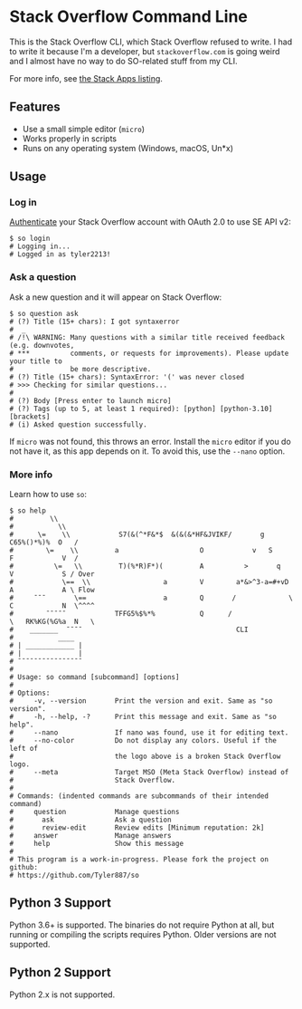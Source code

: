 # Stack Overflow Command Line
This is the Stack Overflow CLI, which Stack Overflow refused to write.
I had to write it because I'm a developer, but `stackoverflow.com` is going
weird and I almost have no way to do SO-related stuff from my CLI.

For more info, see [the Stack Apps listing](https://stackapps.com/questions/9375/placeholder-stackoverflow-cli).
## Features
* Use a small simple editor (`micro`)
* Works properly in scripts
* Runs on any operating system (Windows, macOS, Un\*x)
## Usage
### Log in
[Authenticate](https://api.stackexchange.com/docs/authentication) your Stack Overflow account with OAuth 2.0 to use SE API v2:
```shell
$ so login
# Logging in...
# Logged in as tyler2213!
```
### Ask a question
Ask a new question and it will appear on Stack Overflow:
```shell
$ so question ask
# (?) Title (15+ chars): I got syntaxerror
#  _
# /!\ WARNING: Many questions with a similar title received feedback (e.g. downvotes,
# ***          comments, or requests for improvements). Please update your title to
#              be more descriptive.
# (?) Title (15+ chars): SyntaxError: '(' was never closed
# >>> Checking for similar questions...
# 
# (?) Body [Press enter to launch micro]
# (?) Tags (up to 5, at least 1 required): [python] [python-3.10] [brackets]
# (i) Asked question successfully.
```
If `micro` was not found, this throws an error. Install the `micro` editor
if you do not have it, as this app depends on it. To avoid this, use
the `--nano` option.
### More info
Learn how to use `so`:
```shell
$ so help
#         \\
#           \\
#      \=    \\            S7(&(^*F&*$  &(&(&*HF&JVIKF/       g           C65%()*%)%  O   / 
#        \=    \\         a                    O            v   S        F            V  /
#          \=   \\         T)(%*R)F*)(         A          >       q      V            S / Over
#            \==  \\                  a        V        a*&>^3-a=#+vD    A            A \ Flow
#     ¯¯¯       \==                   a        Q       /             \   C            N  \^^^^
#        ¯¯¯¯¯            TFFG5%$%*%           Q      /               \   RK%KG(%G%a  N   \
#    _______  ¯¯¯¯                                      CLI
#           ____
# | ____________ |
# |              |
# ¯¯¯¯¯¯¯¯¯¯¯¯¯¯¯¯
#
# Usage: so command [subcommand] [options]
#
# Options:
#     -v, --version       Print the version and exit. Same as "so version".
#     -h, --help, -?      Print this message and exit. Same as "so help".
#     --nano              If nano was found, use it for editing text.
#     --no-color          Do not display any colors. Useful if the left of
#                         the logo above is a broken Stack Overflow logo.
#     --meta              Target MSO (Meta Stack Overflow) instead of
#                         Stack Overflow.
#
# Commands: (indented commands are subcommands of their intended command)
#     question            Manage questions
#       ask               Ask a question
#       review-edit       Review edits [Minimum reputation: 2k]
#     answer              Manage answers
#     help                Show this message
#
# This program is a work-in-progress. Please fork the project on github:
# https://github.com/Tyler887/so
```
## Python 3 Support
Python 3.6+ is supported. The binaries do not require Python at all, but running
or compiling the scripts requires Python. Older versions are not supported.
## Python 2 Support
Python 2.x is not supported.
